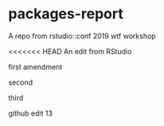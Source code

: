 # packages-report
A repo from rstudio::conf 2019 wtf workshop

<<<<<<< HEAD
An edit from RStudio


first amendment


second

third

github edit 13
